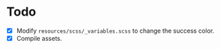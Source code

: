 # Todo

- [x] Modify `resources/scss/_variables.scss` to change the success color.
- [x] Compile assets.
